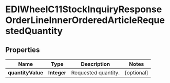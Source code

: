 

# EDIWheelC11StockInquiryResponseOrderLineInnerOrderedArticleRequestedQuantity


## Properties

| Name | Type | Description | Notes |
|------------ | ------------- | ------------- | -------------|
|**quantityValue** | **Integer** | Requested quantity. |  [optional] |



